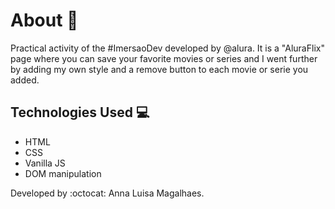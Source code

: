 # About :speech_balloon:
Practical activity of the #ImersaoDev developed by @alura. It is a "AluraFlix" page where you can save your favorite movies or series and I went further by adding my own style and a remove button to each movie or serie you added. 

## Technologies Used :computer:
<ul>
    <li>HTML</li>
    <li>CSS</li>
    <li>Vanilla JS</li>
    <li>DOM manipulation</li>
    </ul>
    
Developed by :octocat: Anna Luisa Magalhaes. 